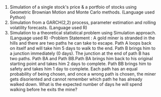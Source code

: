 1. Simulation of a single stock's price & a portfoio of stocks using Geometric Brownian Motion and Monte Carlo methods. (Language used Python)
2. Simulation from a GARCH(2,2) process, parameter estimation and rolling volatility forecasts. (Language used R)
3. Simulation to a theoretical statistical problem using Simulation approach. (Language used R)
 -Problem Statement : 
A gold miner is stranded in the hills and there are two paths he can take to escape. Path A loops back on itself and will take him 5 days to walk to the end. Path B brings him to a junction immediately (0 days). The junction at the end of path B has two paths. Path BA and Path BB.Path BA brings him back to his original starting point and takes him 2 days to complete. Path BB brings him to safety and takes him 1 day to complete. Each path has an equal probability of being chosen, and once a wrong path is chosen, the miner gets disoriented and cannot remember which path he has already walked down. What is the expected number of days he will spend walking before he exits the mine?
